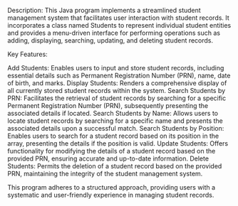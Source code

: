 Description: This Java program implements a streamlined student management system that facilitates user interaction with student records. It incorporates a class named Students to represent individual student entities and provides a menu-driven interface for performing operations such as adding, displaying, searching, updating, and deleting student records. 

Key Features: 

Add Students: Enables users to input and store student records, including essential details such as Permanent Registration Number (PRN), name, date of birth, and marks. 
Display Students: Renders a comprehensive display of all currently stored student records within the system. Search Students by PRN: Facilitates the retrieval of student records by searching for a specific Permanent Registration Number (PRN), subsequently presenting the associated details if located. 
Search Students by Name: Allows users to locate student records by searching for a specific name and presents the associated details upon a successful match. 
Search Students by Position: Enables users to search for a student record based on its position in the array, presenting the details if the position is valid. 
Update Students: Offers functionality for modifying the details of a student record based on the provided PRN, ensuring accurate and up-to-date information. 
Delete Students: Permits the deletion of a student record based on the provided PRN, maintaining the integrity of the student management system. 

This program adheres to a structured approach, providing users with a systematic and user-friendly experience in managing student records.
